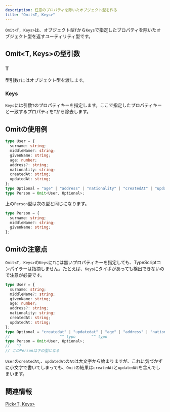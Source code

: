 ```yaml
---
description: 任意のプロパティを除いたオブジェクト型を作る
title: "Omit<T, Keys>"
---
```


`Omit<T, Keys>`は、オブジェクト型`T`から`Keys`で指定したプロパティを除いたオブジェクト型を返すユーティリティ型です。

## Omit&lt;T, Keys>の型引数

### T

型引数`T`にはオブジェクト型を渡します。

### Keys

`Keys`には引数`T`のプロパティキーを指定します。ここで指定したプロパティキーと一致するプロパティを`T`から除去します。

## Omitの使用例

```ts twoslash
type User = {
  surname: string;
  middleName?: string;
  givenName: string;
  age: number;
  address?: string;
  nationality: string;
  createdAt: string;
  updatedAt: string;
};
type Optional = "age" | "address" | "nationality" | "createdAt" | "updatedAt";
type Person = Omit<User, Optional>;
```

上の`Person`型は次の型と同じになります。

```ts twoslash
type Person = {
  surname: string;
  middleName?: string;
  givenName: string;
};
```

## Omitの注意点

`Omit<T, Keys>`の`Keys`に`T`には無いプロパティキーを指定しても、TypeScriptコンパイラーは指摘しません。たとえば、`Keys`にタイポがあっても検出できないので注意が必要です。

```ts twoslash
type User = {
  surname: string;
  middleName?: string;
  givenName: string;
  age: number;
  address?: string;
  nationality: string;
  createdAt: string;
  updatedAt: string;
};
type Optional = "createdat" | "updatedat" | "age" | "address" | "nationality";
//                      ^^ typo       ^^ typo
type Person = Omit<User, Optional>;
//   ^?
// このPersonは下の型になる
```

`User`の`createdAt`,、`updatedAt`の`At`は大文字から始まりますが、これに気づかずに小文字で書いてしまっても、`Omit`の結果は`createdAt`と`updatedAt`を含んでしまいます。

## 関連情報

[Pick&lt;T, Keys>](pick.md)
